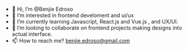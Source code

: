 - 👋 Hi, I’m @Benjie Edroso
- 👀 I’m interested in frontend develoment and ui/ux
- 🌱 I’m currently learning Javascript, React.js and Vue.js , and UX/UI. 
- 💞️ I’m looking to collaborate on frontend projects making designs into actual interface.
- 📫 How to reach me? benjie.edroso@gmail.com

<!---
BenjieEdroso/BenjieEdroso is a ✨ special ✨ repository because its `README.md` (this file) appears on your GitHub profile.
You can click the Preview link to take a look at your changes.
--->
